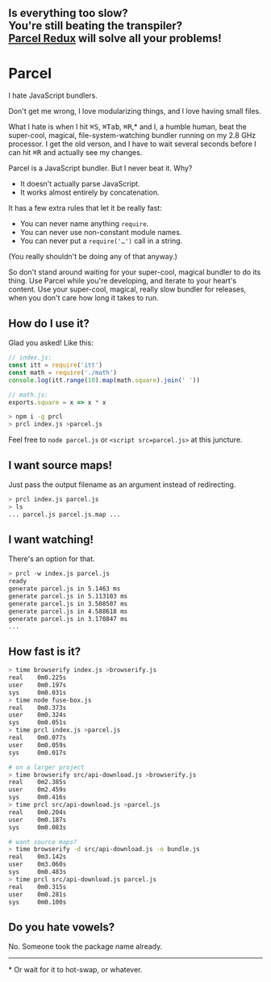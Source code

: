 ## Is everything too slow?<br>You're still beating the transpiler?<br>[Parcel Redux](https://github.com/nathan/parcel-redux) will solve all your problems!

# Parcel

I hate JavaScript bundlers.

Don't get me wrong, I love modularizing things, and I love having small files.

What I hate is when I hit <kbd>⌘S</kbd>, <kbd>⌘Tab</kbd>, <kbd>⌘R</kbd>,\* and I, a humble human, beat the super-cool, magical, file-system-watching bundler running on my 2.8 GHz processor. I get the old verson, and I have to wait several seconds before I can hit <kbd>⌘R</kbd> and actually see my changes.

Parcel is a JavaScript bundler. But I never beat it. Why?

- It doesn't actually parse JavaScript.
- It works almost entirely by concatenation.

It has a few extra rules that let it be really fast:

- You can never name anything `require`.
- You can never use non-constant module names.
- You can never put a `require('…')` call in a string.

(You really shouldn't be doing any of that anyway.)

So don't stand around waiting for your super-cool, magical bundler to do its thing. Use Parcel while you're developing, and iterate to your heart's content. Use your super-cool, magical, really slow bundler for releases, when you don't care how long it takes to run.

## How do I use it?

Glad you asked! Like this:

```js
// index.js:
const itt = require('itt')
const math = require('./math')
console.log(itt.range(10).map(math.square).join(' '))

// math.js:
exports.square = x => x * x
```

```sh
> npm i -g prcl
> prcl index.js >parcel.js
```

Feel free to `node parcel.js` or `<script src=parcel.js>` at this juncture.

## I want source maps!

Just pass the output filename as an argument instead of redirecting.

```sh
> prcl index.js parcel.js
> ls
... parcel.js parcel.js.map ...
```

## I want watching!

There's an option for that.

```sh
> prcl -w index.js parcel.js
ready
generate parcel.js in 5.1463 ms
generate parcel.js in 5.113103 ms
generate parcel.js in 3.508507 ms
generate parcel.js in 4.588618 ms
generate parcel.js in 3.170847 ms
...
```

## How fast is it?

```sh
> time browserify index.js >browserify.js
real    0m0.225s
user    0m0.197s
sys     0m0.031s
> time node fuse-box.js
real    0m0.373s
user    0m0.324s
sys     0m0.051s
> time prcl index.js >parcel.js
real    0m0.077s
user    0m0.059s
sys     0m0.017s

# on a larger project
> time browserify src/api-download.js >browserify.js
real    0m2.385s
user    0m2.459s
sys     0m0.416s
> time prcl src/api-download.js >parcel.js
real    0m0.204s
user    0m0.187s
sys     0m0.083s

# want source maps?
> time browserify -d src/api-download.js -o bundle.js
real    0m3.142s
user    0m3.060s
sys     0m0.483s
> time prcl src/api-download.js parcel.js
real    0m0.315s
user    0m0.281s
sys     0m0.100s
```

## Do you hate vowels?

No. Someone took the package name already.

---

\* Or wait for it to hot-swap, or whatever.
